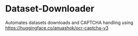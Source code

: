 # Dataset-Downloader

Automates datasets downloads and CAPTCHA handling using https://huggingface.co/anuashok/ocr-captcha-v3
